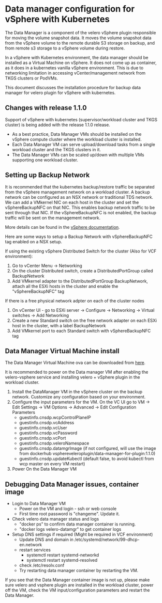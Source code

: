 # Data manager configuration for vSphere with Kubernetes
The Data Manager is a component of the velero vSphere plugin responsible for moving the volume snapshot data. It moves
the volume snapshot data from the vSphere volume to the remote durable S3 storage on backup, and from remote s3 storage
to a vSphere volume during restore.

In a vSphere with Kubernetes environment, the data manager should be installed as a Virtual Machine on vSphere. It does
not come up as container, as it does in a kubernetes vanilla vSphere environment. This is due to networking limitation in
accessing vCenter/management network from TKGS clusters or PodVMs.

This document discusses the installation procedure for backup data manager for velero plugin for vSphere with kubernetes.

## Changes with release 1.1.0
Support of vSphere with kubernetes (supervisor/workload cluster and TKGS cluster) is being added with the release 1.1.0 release.

- As a best practice, Data Manager VMs should be installed on the vSphere compute cluster where the workload cluster is installed.
- Each Data Manager VM can serve upload/download tasks from a single workload cluster and the TKGS clusters in it.
- The Data Manager VMs can be scaled up/down with multiple VMs supporting one workload cluster. 

## Setting up Backup Network
It is recommended that the kubernetes backup/restore traffic be separated from the vSphere management network on a
workload cluster. A backup network can be configured as an NSX network or traditional TDS network. We can add a VMkernel
NIC on each host in the cluster and set the vSphereBackupNFC on that NIC. This enables backup network traffic to be sent
through that NIC. If the vSphereBackupNFC is not enabled, the backup traffic will be sent on the management network.

More details can be found in the [vSphere documentation](https://code.vmware.com/docs/12628/virtual-disk-development-kit-programming-guide/GUID-5D166ED1-7205-4110-8D72-0C51BB63CC3D.html).

Here are some ways to setup a Backup Network with vSphereBackupNFC tag enabled on a NSX setup.

If using the existing vSphere Distributed Switch for the cluster (Also for VCF environment):
1. Go to vCenter Menu -> Networking
2. On the cluster Distributed switch, create a DistributedPortGroup called BackupNetwork
3. Add VMkernel adapter to the DistributedPortGroup BackupNetwork, attach all the ESXi hosts in the cluster and 
enable the "vSphereBackupNFC" tag

If there is a free physical network adpter on each of the cluster nodes
1. On vCenter UI - go to ESXi server -> Configure -> Networking -> Virtual switches -> Add Networking
2. Create a new Standard switch on the free network adapter on each ESXi host in the cluster, with a label BackupNetwork
3. Add VMkernel port to each Standard switch with vSphereBackupNFC tag

## Data Manager Virtual Machine install
The Data Manager Virtual Machine ova can be downloaded from [here](https://vsphere-velero-datamgr.s3-us-west-1.amazonaws.com/datamgr-ob-17253392-photon-3-release-1.1.ova).

It is recommended to power on the Data manager VM after enabling the velero-vsphere service and installing velero + vSphere
plugin in the workload cluster.

1. Install the DataManager VM in the vSphere cluster on the backup network. Customize any configuration based on your environment.
2. Configure the input parameters for the VM. On the VC UI go to VM -> Edit Settings -> VM Options -> Advanced -> Edit Configuration Parameters
   - guestinfo.cnsdp.wcpControlPlaneIP
   - guestinfo.cnsdp.vcAddress
   - guestinfo.cnsdp.vcUser
   - guestinfo.cnsdp.vcPassword
   - guestinfo.cnsdp.vcPort
   - guestinfo.cnsdp.veleroNamespace
   - guestinfo.cnsdp.datamgrImage (if not configured, will use the image from dockerhub vsphereveleroplugin/data-manager-for-plugin:1.1.0)
   - guestinfo.cnsdp.updateKubectl (default false, to avoid kubectl from wcp master on every VM restart)
3. Power On the Data Manager VM

## Debugging Data Manager issues, container image
- Login to Data Manager VM
  - Power on the VM and login - ssh or web console
  - First time root password is "changeme". Update it.
- Check velero data manager status and logs
  - "docker ps" to confirm data manager container is running.
  - "docker logs velero-datamgr" to get container logs
- Setup DNS settings if required (Might be required in VCF environment)
  - Update DNS and domain in /etc/systemd/network/99-dhcp-en.network
  - restart services
     - systemctl restart systemd-networkd
     - systemctl restart systemd-resolved
  - check /etc/resolv.conf
  - Try restarting data manager container by restarting the VM.
  
If you see that the Data Manager container image is not up, please make sure velero and vsphere plugin are installed in
the workload cluster, power off the VM, check the VM input/configuration parameters and restart the Data Manager.
